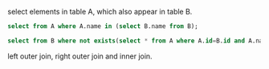 select elements in table A, which also appear in table B.

```sql
select from A where A.name in (select B.name from B);
```

```sql
select from B where not exists(select * from A where A.id=B.id and A.name=B.name)
```
left outer join, right outer join and inner join.
